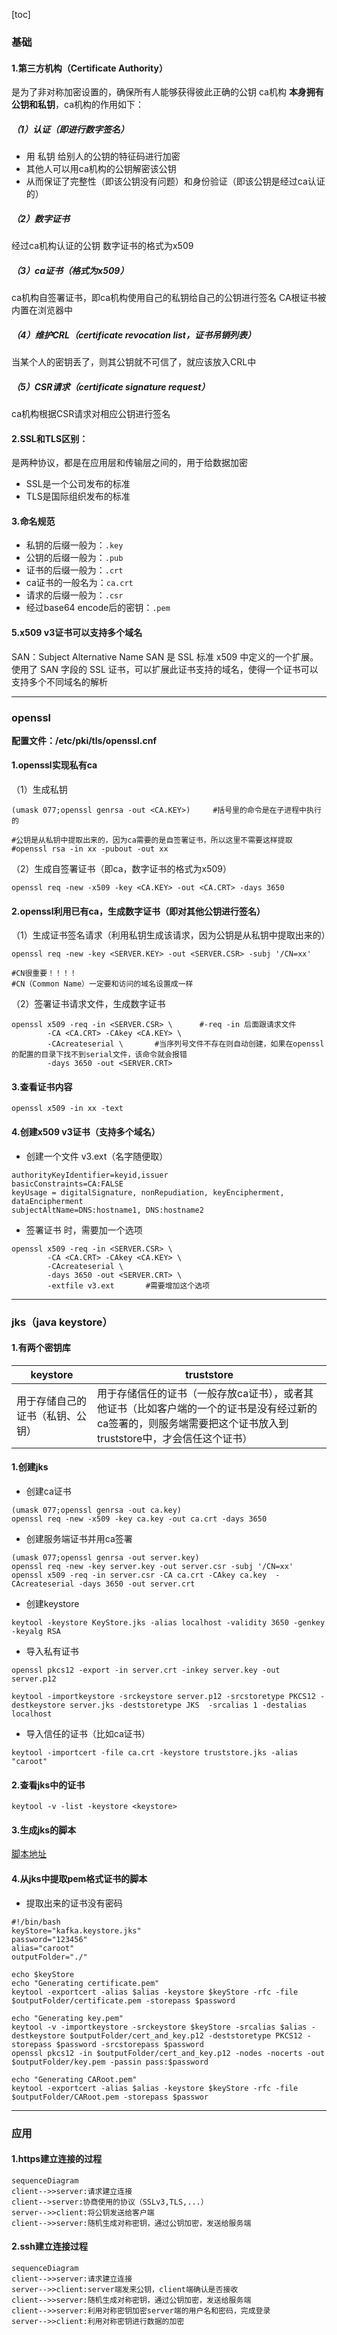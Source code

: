 [toc]
### 基础
#### 1.第三方机构（Certificate Authority）
是为了非对称加密设置的，确保所有人能够获得彼此正确的公钥
ca机构 **本身拥有公钥和私钥**，ca机构的作用如下：

##### （1）认证（即进行数字签名）
* 用 私钥 给别人的公钥的特征码进行加密
* 其他人可以用ca机构的公钥解密该公钥
* 从而保证了完整性（即该公钥没有问题）和身份验证（即该公钥是经过ca认证的）

##### （2）数字证书
经过ca机构认证的公钥
数字证书的格式为x509

##### （3）ca证书（格式为x509）
ca机构自签署证书，即ca机构使用自己的私钥给自己的公钥进行签名
CA根证书被内置在浏览器中

##### （4）维护CRL（certificate revocation list，证书吊销列表）
当某个人的密钥丢了，则其公钥就不可信了，就应该放入CRL中

##### （5）CSR请求（certificate signature request）
ca机构根据CSR请求对相应公钥进行签名

#### 2.SSL和TLS区别：
是两种协议，都是在应用层和传输层之间的，用于给数据加密
* SSL是一个公司发布的标准
* TLS是国际组织发布的标准

#### 3.命名规范
* 私钥的后缀一般为：`.key`
* 公钥的后缀一般为：`.pub`
* 证书的后缀一般为：`.crt`
* ca证书的一般名为：`ca.crt`
* 请求的后缀一般为：`.csr`
* 经过base64 encode后的密钥：`.pem`

#### 5.x509 v3证书可以支持多个域名
SAN：Subject Alternative Name
SAN 是 SSL 标准 x509 中定义的一个扩展。使用了 SAN 字段的 SSL 证书，可以扩展此证书支持的域名，使得一个证书可以支持多个不同域名的解析

***

### openssl

**配置文件：/etc/pki/tls/openssl.cnf**
#### 1.openssl实现私有ca

（1）生成私钥
```shell
(umask 077;openssl genrsa -out <CA.KEY>)     #括号里的命令是在子进程中执行的

#公钥是从私钥中提取出来的，因为ca需要的是自签署证书，所以这里不需要这样提取
#openssl rsa -in xx -pubout -out xx
```
（2）生成自签署证书（即ca，数字证书的格式为x509）
```shell
openssl req -new -x509 -key <CA.KEY> -out <CA.CRT> -days 3650
```
#### 2.openssl利用已有ca，生成数字证书（即对其他公钥进行签名）

（1）生成证书签名请求（利用私钥生成该请求，因为公钥是从私钥中提取出来的）
```shell
openssl req -new -key <SERVER.KEY> -out <SERVER.CSR> -subj '/CN=xx'

#CN很重要！！！！
#CN（Common Name）一定要和访问的域名设置成一样
```
（2）签署证书请求文件，生成数字证书
```shell
openssl x509 -req -in <SERVER.CSR> \      #-req -in 后面跟请求文件
        -CA <CA.CRT> -CAkey <CA.KEY> \
        -CAcreateserial \       #当序列号文件不存在则自动创建，如果在openssl的配置的目录下找不到serial文件，该命令就会报错
        -days 3650 -out <SERVER.CRT>
```
#### 3.查看证书内容
```shell
openssl x509 -in xx -text
```

#### 4.创建x509 v3证书（支持多个域名）
* 创建一个文件 v3.ext（名字随便取）
```shell
authorityKeyIdentifier=keyid,issuer
basicConstraints=CA:FALSE
keyUsage = digitalSignature, nonRepudiation, keyEncipherment, dataEncipherment
subjectAltName=DNS:hostname1, DNS:hostname2
```

* 签署证书 时，需要加一个选项
```shell
openssl x509 -req -in <SERVER.CSR> \
        -CA <CA.CRT> -CAkey <CA.KEY> \
        -CAcreateserial \
        -days 3650 -out <SERVER.CRT> \
        -extfile v3.ext       #需要增加这个选项
```

***

### jks（java keystore）

#### 1.有两个密钥库

|keystore|truststore|
|-|-|
|用于存储自己的证书（私钥、公钥）|用于存储信任的证书（一般存放ca证书），或者其他证书（比如客户端的一个的证书是没有经过新的ca签署的，则服务端需要把这个证书放入到truststore中，才会信任这个证书）|

#### 1.创建jks

* 创建ca证书
```shell
(umask 077;openssl genrsa -out ca.key)
openssl req -new -x509 -key ca.key -out ca.crt -days 3650
```

* 创建服务端证书并用ca签署
```shell
(umask 077;openssl genrsa -out server.key)  
openssl req -new -key server.key -out server.csr -subj '/CN=xx'
openssl x509 -req -in server.csr -CA ca.crt -CAkey ca.key  -CAcreateserial -days 3650 -out server.crt
```

* 创建keystore
```shell
keytool -keystore KeyStore.jks -alias localhost -validity 3650 -genkey -keyalg RSA
```

* 导入私有证书
```shell
openssl pkcs12 -export -in server.crt -inkey server.key -out server.p12

keytool -importkeystore -srckeystore server.p12 -srcstoretype PKCS12 -destkeystore server.jks -deststoretype JKS  -srcalias 1 -destalias localhost
```

* 导入信任的证书（比如ca证书）
```shell
keytool -importcert -file ca.crt -keystore truststore.jks -alias "caroot"
```

#### 2.查看jks中的证书
```shell
keytool -v -list -keystore <keystore>
```

#### 3.生成jks的脚本
[脚本地址](https://raw.githubusercontent.com/confluentinc/confluent-platform-security-tools/master/kafka-generate-ssl.sh)

#### 4.从jks中提取pem格式证书的脚本
* 提取出来的证书没有密码
```shell
#!/bin/bash
keyStore="kafka.keystore.jks"
password="123456"
alias="caroot"
outputFolder="./"

echo $keyStore
echo "Generating certificate.pem"
keytool -exportcert -alias $alias -keystore $keyStore -rfc -file $outputFolder/certificate.pem -storepass $password

echo "Generating key.pem"
keytool -v -importkeystore -srckeystore $keyStore -srcalias $alias -destkeystore $outputFolder/cert_and_key.p12 -deststoretype PKCS12 -storepass $password -srcstorepass $password
openssl pkcs12 -in $outputFolder/cert_and_key.p12 -nodes -nocerts -out $outputFolder/key.pem -passin pass:$password

echo "Generating CARoot.pem"
keytool -exportcert -alias $alias -keystore $keyStore -rfc -file $outputFolder/CARoot.pem -storepass $passwor
```

***

### 应用

#### 1.https建立连接的过程
```mermaid
sequenceDiagram
client-->>server:请求建立连接
client-->server:协商使用的协议（SSLv3,TLS,...）
server-->>client:将公钥发送给客户端
client-->>server:随机生成对称密钥，通过公钥加密，发送给服务端
```
#### 2.ssh建立连接过程
```mermaid
sequenceDiagram
client-->>server:请求建立连接
server-->>client:server端发来公钥，client端确认是否接收
client-->>server:随机生成对称密钥，通过公钥加密，发送给服务端
client-->>server:利用对称密钥加密server端的用户名和密码，完成登录
server-->>client:利用对称密钥进行数据的加密
```
